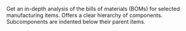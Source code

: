 Get an in-depth analysis of the bills of materials (BOMs) for selected manufacturing items. Offers a clear hierarchy of components. Subcomponents are indented below their parent items.